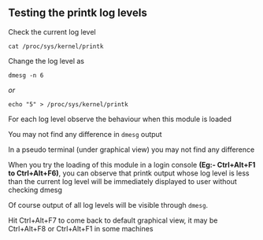 ## Testing the printk log levels

Check the current log level

`cat /proc/sys/kernel/printk`

Change the log level as 

`dmesg -n 6`

*or*

`echo "5" > /proc/sys/kernel/printk`

For each log level observe the behaviour when this module is loaded

You may not find any difference in `dmesg` output

In a pseudo terminal (under graphical view) you may not find any difference

When you try the loading of this module in a login console **(Eg:- Ctrl+Alt+F1 to Ctrl+Alt+F6)**, you can observe that printk 
output whose log level is less than the current log level will be immediately displayed to user without checking dmesg

Of course output of all log levels will be visible through `dmesg`.

Hit Ctrl+Alt+F7 to come back to default graphical view, it may be Ctrl+Alt+F8 or Ctrl+Alt+F1 in some machines
